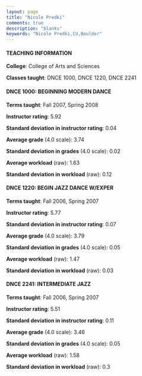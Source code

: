 ```yaml
---
layout: page
title: "Nicole Predki" 
comments: true
description: "blanks"
keywords: "Nicole Predki,CU,Boulder"
---
```

<head>
<script src="https://ajax.googleapis.com/ajax/libs/jquery/2.1.3/jquery.min.js"></script>
<script src="https://dl.dropboxusercontent.com/s/pc42nxpaw1ea4o9/highcharts.js?dl=0"></script>
<!-- <script src="../assets/js/highcharts.js"></script> -->
<style type="text/css">@font-face {
	font-family: "Bebas Neue";
	src: url(https://www.filehosting.org/file/details/544349/BebasNeue Regular.otf) format("opentype");
	}
	h1.Bebas { 
		font-family: "Bebas Neue", Verdana, Tahoma;
	}
</style>
</head>
	   
#### TEACHING INFORMATION

**College**: College of Arts and Sciences

**Classes taught**: DNCE 1000, DNCE 1220, DNCE 2241

#### DNCE 1000: BEGINNING MODERN DANCE

**Terms taught**: Fall 2007, Spring 2008

**Instructor rating**: 5.92

**Standard deviation in instructor rating**: 0.04

**Average grade** (4.0 scale): 3.74

**Standard deviation in grades** (4.0 scale): 0.02

**Average workload** (raw): 1.63

**Standard deviation in workload** (raw): 0.12

#### DNCE 1220: BEGIN JAZZ DANCE W/EXPER

**Terms taught**: Fall 2006, Spring 2007

**Instructor rating**: 5.77

**Standard deviation in instructor rating**: 0.07

**Average grade** (4.0 scale): 3.79

**Standard deviation in grades** (4.0 scale): 0.05

**Average workload** (raw): 1.47

**Standard deviation in workload** (raw): 0.03

#### DNCE 2241: INTERMEDIATE JAZZ

**Terms taught**: Fall 2006, Spring 2007

**Instructor rating**: 5.51

**Standard deviation in instructor rating**: 0.11

**Average grade** (4.0 scale): 3.46

**Standard deviation in grades** (4.0 scale): 0.05

**Average workload** (raw): 1.58

**Standard deviation in workload** (raw): 0.3

